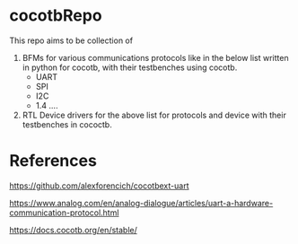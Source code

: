 # cocotbRepo
This repo aims to be collection of

1. BFMs for various communications protocols like in the below list written in python for cocotb, with their testbenches using cocotb.
    - UART
    - SPI
    - I2C
    - 1.4 ....
2. RTL Device drivers for the above list for protocols and device with their testbenches in cococtb.

# References
https://github.com/alexforencich/cocotbext-uart

https://www.analog.com/en/analog-dialogue/articles/uart-a-hardware-communication-protocol.html

https://docs.cocotb.org/en/stable/

